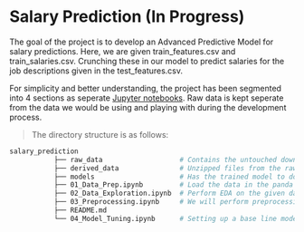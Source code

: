 # Salary Prediction (In Progress)
The goal of the project is to develop an Advanced Predictive Model for salary predictions. Here, we are given train_features.csv and train_salaries.csv. Crunching these in our model to predict salaries for the job descriptions given in the test_features.csv.

For simplicity and better understanding, the project has been segmented into 4 sections as seperate [Jupyter notebooks](https://jupyter.org). Raw data is kept seperate from the data we would be using and playing with during the development process.

>The directory structure is as follows:
```bash
salary_prediction
           ├── raw_data                   # Contains the untouched downloaded data [Avoided in Git due to space requirements by Git]
           ├── derived_data               # Unzipped files from the raw data. We will use files in this folder to work with
           ├── models                     # Has the trained model to do test/inference with
           ├── 01_Data_Prep.ipynb         # Load the data in the panda frame and get the context of the data 
           ├── 02_Data_Exploration.ipynb  # Perform EDA on the given data
           ├── 03_Preprocessing.ipynb     # We will perform preprocessing on the data like cleaning, summarizing feature variable, target variable, finding corelation
           ├── README.md
           └── 04_Model_Tuning.ipynb      # Setting up a base line model and further comparing with a few more to improve the performance
```                    
